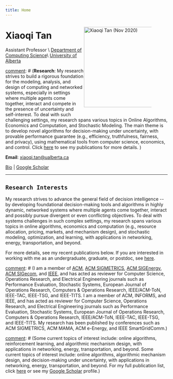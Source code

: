 ```yaml
---
title: Home
---
```



<img alt="Xiaoqi Tan (Nov 2020)" src="/img/xiaoqi_uoft_beam.jpg" style="max-width:210px; min-width:210px; float:right; margin: 15px 50px 15px 1px" width="250"/>


# Xiaoqi Tan


Assistant Professor \\
[Department of Computing Science](https://www.ualberta.ca/computing-science/index.html)\\
[University of Alberta](https://www.ualberta.ca/index.html)

[comment]: # (**Research**: My research strives to build a rigorous foundation for the modeling, analysis, and design of computing and networked systems, especially in settings where multiple agents come together, interact and compete in the presence of uncertainty and self-interest. To deal with such challenging settings, my research spans various topics in Online Algorithms, Economics and Computation, and Stochastic Modeling. The main theme is to develop novel algorithms for decision-making under uncertainty, with provable performance guarantee (e.g., efficiency, truthfulness, fairness, and privacy), using mathematical tools from computer science, economics, and control. Click [here](/publications_year) to see my publications for more details. )


**Email**: xiaoqi.tan@ualberta.ca


[Bio](/bio) | [Google Scholar](https://scholar.google.com/citations?user=drR_WcAAAAAJ&hl=en&sortby=pubdate)

---

## `Research Interests`

My research strives to advance the general field of decision intelligence -- by developing foundational decision-making tools and algorithms in highly dynamic, networked systems where multiple agents come together, interact and possibly pursue divergent or even conflicting objectives. To deal with systems challenges in such complex settings, my research spans various topics in online algorithms, economics and computation (e.g., resource allocation, pricing, markets, and mechanism design), and stochastic modeling, optimization, and learning,  with applications in networking, energy, transportation, and beyond. 

For more details, see my recent publications below. If you are interested in working with me as an undergraduate, graduate, or postdoc, see [here](/join).

[comment]: # (My research strives to advance the general field of decision intelligence -- by developing foundational decision-making tools and algorithms in highly dynamic, networked systems where multiple agents come together, interact and possibly pursue divergent or even conflicting objectives.  To deal with systems challenges in such complex settings, my research features the design of new algorithms and markets with provable performance guarantees, using mathematical tools from computer science and economics. Some current topics of interest include: <span style="color:#007C41">online algorithms; algorithmic mechanism design; stochastic modeling and control; market design in smart grid, urban mobility, and cloud computing systems</span>. For more details, see my recent publications below.  )

[comment]: # (I am a member of [ACM](/), [ACM SIGMETRICS](/), [ACM SIGEnergy](/), [ACM SIGecom](/), and [IEEE](/), and has acted as reviewer for Computer Science, Operations Research, and Electrical Engineering journals such as Performance Evaluation, Stochastic Systems,  European Journal of Operations Research, Computers & Operations Research,  IEEE/ACM-ToN, IEEE-TAC, IEEE-TSG, and IEEE-TITS. I am a member of ACM, INFORMS, and IEEE, and has acted as reviewer for Computer Science, Operations Research, and Electrical Engineering journals such as Performance Evaluation, Stochastic Systems,  European Journal of Operations Research, Computers & Operations Research,  IEEE/ACM-ToN, IEEE-TAC, IEEE-TSG, and IEEE-TITS. My research has been published by conferences such as ACM SIGMETRICS, ACM MAMA, ACM e-Energy, and IEEE SmartGridComm.)

[comment]: # (Some current topics of interest include: online algorithms, reinforcement learning, and algorithmic mechanism design, with applications in networking, energy, transportation, and beyond. Some current topics of interest include: online algorithms, algorithmic mechanism design, and decision-making under uncertainty, with applications in networking, energy, transportation, and beyond. For my  full publication list,  click [here](/publications_year) or see my [Google Scholar](https://scholar.google.com/citations?hl=en&user=OIDN4i8AAAAJ&view_op=list_works&sortby=pubdate) profile.)

<ul class=circle>
        <script>
            var i;
            for (i = 0; i < papers_full.length; i++) {
            if (papers_full[i].highlight.search("yes") >= 0) {
                document.write("<li class=paper>");
                printPaper(papers_full[i], "O");
                document.write("</li>");
            }
        }
        </script>
</ul>